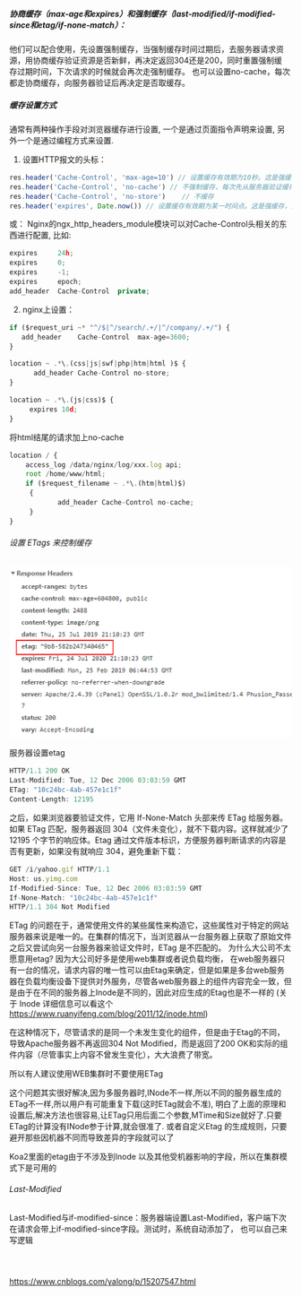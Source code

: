 

##### 协商缓存（max-age和expires）和强制缓存（last-modified/if-modified-since和etag/if-none-match）：
他们可以配合使用，先设置强制缓存，当强制缓存时间过期后，去服务器请求资源，用协商缓存验证资源是否新鲜，再决定返回304还是200，同时重置强制缓
存过期时间，下次请求的时候就会再次走强制缓存。
也可以设置no-cache，每次都走协商缓存，向服务器验证后再决定是否取缓存。

##### 缓存设置方式
通常有两种操作手段对浏览器缓存进行设置, 一个是通过页面指令声明来设置, 另外一个是通过编程方式来设置.
1. 设置HTTP报文的头标：
```javascript
res.header('Cache-Control', 'max-age=10') // 设置缓存有效期为10秒。这是强缓存，用户刷新或者强制刷新浏览器都只能取缓存内容
res.header('Cache-Control', 'no-cache') // 不强制缓存，每次先从服务器验证缓存，在决定是否去缓存
res.header('Cache-Control', 'no-store')    // 不缓存
res.header('expires', Date.now()) // 设置缓存有效期为某一时间点。这是强缓存，用户刷新或者强制刷新浏览器都只能取缓存内容
```
或：
Nginx的ngx_http_headers_module模块可以对Cache-Control头相关的东西进行配置, 比如:
```javascript
expires     24h;
expires     0;
expires     -1;
expires     epoch;
add_header  Cache-Control  private;
```


2. nginx上设置：
```javascript
if ($request_uri ~* "^/$|^/search/.+/|^/company/.+/") {
   add_header    Cache-Control  max-age=3600;
}
```
```javascript
location ~ .*\.(css|js|swf|php|htm|html )$ {
      add_header Cache-Control no-store;
}
```

```javascript
location ~ .*\.(js|css)$ {
     expires 10d;
}
```
将html结尾的请求加上no-cache
```javascript
location / {
    access_log /data/nginx/log/xxx.log api;
    root /home/www/html;
    if ($request_filename ~ .*\.(htm|html)$)
     {
            add_header Cache-Control no-cache;
     }
}
```


###### 设置 ETags 来控制缓存
![etag](./images/etag.png "etag")

服务器设置etag
```javascript
HTTP/1.1 200 OK
Last-Modified: Tue, 12 Dec 2006 03:03:59 GMT
ETag: "10c24bc-4ab-457e1c1f"
Content-Length: 12195
```
之后，如果浏览器要验证文件，它用 If-None-Match 头部来传 ETag 给服务器。如果 ETag 匹配，服务器返回 304（文件未变化），就不下载内容。这样就减少了 12195 个字节的响应体。Etag 通过文件版本标识，方便服务器判断请求的内容是否有更新，如果没有就响应 304，避免重新下载：

```javascript
GET /i/yahoo.gif HTTP/1.1
Host: us.yimg.com
If-Modified-Since: Tue, 12 Dec 2006 03:03:59 GMT
If-None-Match: "10c24bc-4ab-457e1c1f"
HTTP/1.1 304 Not Modified
```
ETag 的问题在于，通常使用文件的某些属性来构造它，这些属性对于特定的网站服务器来说是唯一的。在集群的情况下，当浏览器从一台服务器上获取了原始文件之后又尝试向另一台服务器来验证文件时，ETag 是不匹配的。
为什么大公司不太愿意用etag?
因为大公司好多是使用web集群或者说负载均衡，
在web服务器只有一台的情况，请求内容的唯一性可以由Etag来确定，但是如果是多台web服务器在负载均衡设备下提供对外服务，尽管各web服务器上的组件内容完全一致，但是由于在不同的服务器上Inode是不同的，因此对应生成的Etag也是不一样的 (关于 Inode 详细信息可以看这个 https://www.ruanyifeng.com/blog/2011/12/inode.html)

在这种情况下，尽管请求的是同一个未发生变化的组件，但是由于Etag的不同，导致Apache服务器不再返回304 Not Modified，而是返回了200 OK和实际的组件内容（尽管事实上内容不曾发生变化），大大浪费了带宽。

所以有人建议使用WEB集群时不要使用ETag

这个问题其实很好解决,因为多服务器时,INode不一样,所以不同的服务器生成的ETag不一样,所以用户有可能重复下载(这时ETag就会不准),
明白了上面的原理和设置后,解决方法也很容易,让ETag只用后面二个参数,MTime和Size就好了.只要ETag的计算没有INode参于计算,就会很准了.
或者自定义Etag 的生成规则，只要避开那些因机器不同而导致差异的字段就可以了

Koa2里面的etag由于不涉及到Inode 以及其他受机器影响的字段，所以在集群模式下是可用的

###### Last-Modified
Last-Modified与if-modified-since：服务器端设置Last-Modified，客户端下次在请求会带上if-modified-since字段。测试时，系统自动添加了，
也可以自己来写逻辑
```javascript
```
```javascript
```
```javascript
```


https://www.cnblogs.com/yalong/p/15207547.html
